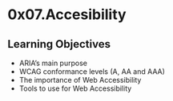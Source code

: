 # 0x07.Accesibility

## Learning Objectives
- ARIA’s main purpose
- WCAG conformance levels (A, AA and AAA)
- The importance of Web Accessibility
- Tools to use for Web Accessibility

